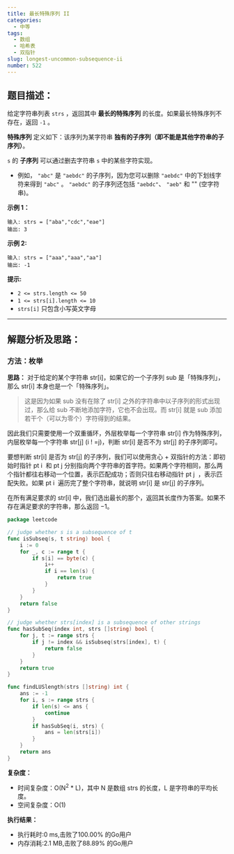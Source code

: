 ```yaml
---
title: 最长特殊序列 II
categories:
  - 中等
tags: 
  - 数组
  - 哈希表
  - 双指针
slug: longest-uncommon-subsequence-ii
number: 522
---
```


## 题目描述：

给定字符串列表 `strs` ，返回其中 **最长的特殊序列** 的长度。如果最长特殊序列不存在，返回 `-1` 。

**特殊序列** 定义如下：该序列为某字符串 **独有的子序列（即不能是其他字符串的子序列）**。

`s` 的 **子序列** 可以通过删去字符串 `s` 中的某些字符实现。

- 例如， `"abc"` 是 `"aebdc"` 的子序列，因为您可以删除 `"aebdc"` 中的下划线字符来得到 `"abc"` 。 `"aebdc"` 的子序列还包括 `"aebdc"`、 `"aeb"` 和 "" (空字符串)。

**示例 1：**

```
输入: strs = ["aba","cdc","eae"]
输出: 3

```

**示例 2:**

```
输入: strs = ["aaa","aaa","aa"]
输出: -1

```

**提示:**

- `2 <= strs.length <= 50`
- `1 <= strs[i].length <= 10`
- `strs[i]` 只包含小写英文字母

---
## 解题分析及思路：

### 方法：枚举

**思路：**
对于给定的某个字符串 str[i]，如果它的一个子序列 sub 是「特殊序列」，那么 str[i] 本身也是一个「特殊序列」。

> 这是因为如果 sub 没有在除了 str[i] 之外的字符串中以子序列的形式出现过，那么给 sub 不断地添加字符，它也不会出现。而 str[i] 就是 sub 添加若干个（可以为零个）字符得到的结果。

因此我们只需要使用一个双重循环，外层枚举每一个字符串 str[i] 作为特殊序列，内层枚举每一个字符串 str[j] (i ! =j)，判断 str[i] 是否不为 str[j] 的子序列即可。

要想判断 str[i] 是否为 str[j] 的子序列，我们可以使用贪心 + 双指针的方法：即初始时指针 pt i ​ 和 pt j ​ 分别指向两个字符串的首字符。如果两个字符相同，那么两个指针都往右移动一个位置，表示匹配成功；否则只往右移动指针 pt j ​ ，表示匹配失败。如果 pt i ​
遍历完了整个字符串，就说明 str[i] 是 str[j] 的子序列。

在所有满足要求的 str[i] 中，我们选出最长的那个，返回其长度作为答案。如果不存在满足要求的字符串，那么返回 −1。

```go
package leetcode

// judge whether s is a subsequence of t
func isSubseq(s, t string) bool {
	i := 0
	for _, c := range t {
		if s[i] == byte(c) {
			i++
			if i == len(s) {
				return true
			}
		}
	}
	return false
}

// judge whether strs[index] is a subsequence of other strings
func hasSubSeq(index int, strs []string) bool {
	for j, t := range strs {
		if j != index && isSubseq(strs[index], t) {
			return false
		}
	}
	return true
}

func findLUSlength(strs []string) int {
	ans := -1
	for i, s := range strs {
		if len(s) <= ans {
			continue
		}
		if hasSubSeq(i, strs) {
			ans = len(strs[i])
		}
	}
	return ans
}
```


**复杂度：**

- 时间复杂度：O(N<sup>2</sup> * L)，其中 N 是数组 strs 的长度，L 是字符串的平均长度。
- 空间复杂度：O(1)

**执行结果：**

- 执行耗时:0 ms,击败了100.00% 的Go用户
- 内存消耗:2.1 MB,击败了88.89% 的Go用户
